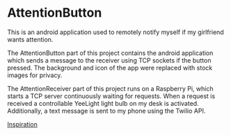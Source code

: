 # AttentionButton
This is an android application used to remotely notify myself if my girlfriend wants attention.

The AttentionButton part of this project contains the android application which sends a message to the receiver using TCP sockets if the button pressed. The background and icon of the app were replaced with stock images for privacy.

The AttentionReceiver part of this project runs on a Raspberry Pi, which starts a TCP server continuously waiting for requests. When a request is received a controllable YeeLight light bulb on my desk is activated. Additionally, a text message is sent to my phone using the Twilio API.

[Inspiration](https://github.com/jscd/Boyfriend-Alert)
